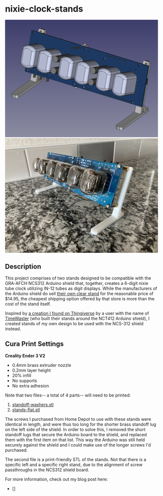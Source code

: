# nixie-clock-stands

![Rendered before printing.](media/3d-stands.png)
![Stands installed on the clock.](media/stands.jpeg)

## Description

This project comprises of two stands designed to be compatible with the GRA-AFCH NCS312 Arduino shield that, together, creates a 6-digit nixie tube clock utilizing IN-12 tubes as digit displays.  While the manufacturers of the Arduino shield do sell [their own clear stand](https://gra-afch.com/catalog/cases-for-nixie-tubes-clocks/acrylic-stand-for-in-12-shield-nixie-tubes-clocks/) for the reasonable price of $14.95, the cheapest shipping option offered by that store is more than the cost of the stand itself.

Inspired by [a creation I found on Thingiverse](https://www.thingiverse.com/thing:2232491) by a user with the name of [TimeWaster](https://www.thingiverse.com/TimeWaster) (who built their stands around the NCT412 Arduino shield), I created stands of my own design to be used with the NCS-312 shield instead.

## Cura Print Settings

**Creality Ender 3 V2**
- 0.4mm brass extruder nozzle
- 0.2mm layer height
- 20% infill
- No supports
- No extra adhesion

Note that two files-- a total of 4 parts-- will need to be printed:
1. [standoff-washers.stl](stl_files/standoff-washers.stl)
2. [stands-flat.stl](stl_files/stands-flat.stl)

The screws I purchased from Home Depot to use with these stands were identical in length, and were thus too long for the shorter brass standoff lug on the left side of the shield.  In order to solve this, I removed the short standoff lugs that secure the Arduino board to the shield, and replaced them with the first item on that list.  This way the Arduino was still held securely against the shield and I could make use of the longer screws I'd purchased.

The second file is a print-friendly STL of the stands.  Not that there _is_ a specific left and a specific right stand, due to the alignment of screw passthroughs in the NCS312 shield board.

For more information, check out my blog post here:

- []